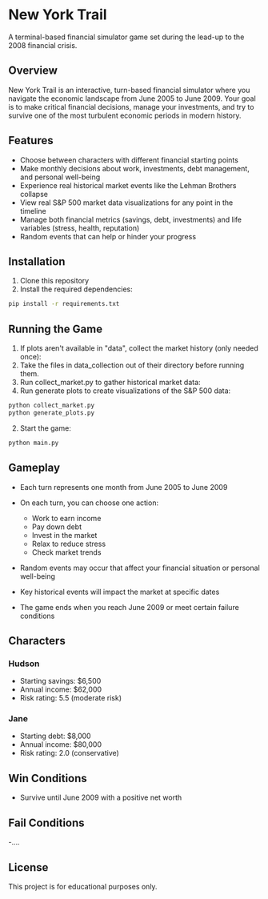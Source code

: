 # New York Trail

A terminal-based financial simulator game set during the lead-up to the 2008 financial crisis.

## Overview

New York Trail is an interactive, turn-based financial simulator where you navigate the economic landscape from June 2005 to June 2009. Your goal is to make critical financial decisions, manage your investments, and try to survive one of the most turbulent economic periods in modern history.

## Features

- Choose between characters with different financial starting points
- Make monthly decisions about work, investments, debt management, and personal well-being
- Experience real historical market events like the Lehman Brothers collapse
- View real S&P 500 market data visualizations for any point in the timeline
- Manage both financial metrics (savings, debt, investments) and life variables (stress, health, reputation)
- Random events that can help or hinder your progress

## Installation

1. Clone this repository
2. Install the required dependencies:

```bash
pip install -r requirements.txt
```

## Running the Game

1. If plots aren't available in "data", collect the market history (only needed once):
2. Take the files in data_collection out of their directory before running them.
3. Run collect_market.py to gather historical market data:
4. Run generate plots to create visualizations of the S&P 500 data:
```bash
python collect_market.py
python generate_plots.py
```

2. Start the game:
```bash
python main.py
```

## Gameplay

- Each turn represents one month from June 2005 to June 2009
- On each turn, you can choose one action:
  - Work to earn income
  - Pay down debt
  - Invest in the market
  - Relax to reduce stress
  - Check market trends

- Random events may occur that affect your financial situation or personal well-being
- Key historical events will impact the market at specific dates
- The game ends when you reach June 2009 or meet certain failure conditions

## Characters

### Hudson
- Starting savings: $6,500
- Annual income: $62,000
- Risk rating: 5.5 (moderate risk)

### Jane
- Starting debt: $8,000
- Annual income: $80,000
- Risk rating: 2.0 (conservative)

## Win Conditions

- Survive until June 2009 with a positive net worth

## Fail Conditions

-....

## License

This project is for educational purposes only.
